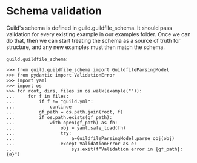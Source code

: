 # Schema validation

Guild's schema is defined in guild.guildfile_schema. It should pass validation for
every existing example in our examples folder. Once we can do that, then we can start
treating the schema as a source of truth for structure, and any new examples must then
match the schema.

`guild.guildfile_schema`:

    >>> from guild.guildfile_schema import GuildfileParsingModel
    >>> from pydantic import ValidationError
    >>> import yaml
    >>> import os
    >>> for root, dirs, files in os.walk(example("")):
    ...     for f in files:
    ...         if f != "guild.yml":
    ...             continue
    ...         gf_path = os.path.join(root, f)
    ...         if os.path.exists(gf_path):
    ...             with open(gf_path) as fh:
    ...                 obj = yaml.safe_load(fh)
    ...                 try:
    ...                     a=GuildfileParsingModel.parse_obj(obj)
    ...                 except ValidationError as e:
    ...                     sys.exit(f"Validation error in {gf_path}: {e}")
